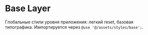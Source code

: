 ﻿# Base Layer

Глобальные стили уровня приложения: легкий reset, базовая типографика. Импортируется через `@use '@/assets/styles/base';`.
